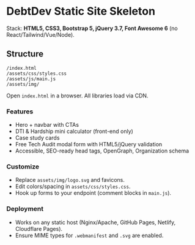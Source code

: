 # DebtDev Static Site Skeleton

Stack: **HTML5, CSS3, Bootstrap 5, jQuery 3.7, Font Awesome 6** (no React/Tailwind/Vue/Node).

## Structure
```
/index.html
/assets/css/styles.css
/assets/js/main.js
/assets/img/
```
Open `index.html` in a browser. All libraries load via CDN.

### Features
- Hero + navbar with CTAs
- DTI & Hardship mini calculator (front-end only)
- Case study cards
- Free Tech Audit modal form with HTML5/jQuery validation
- Accessible, SEO-ready head tags, OpenGraph, Organization schema

### Customize
- Replace `assets/img/logo.svg` and favicons.
- Edit colors/spacing in `assets/css/styles.css`.
- Hook up forms to your endpoint (comment blocks in `main.js`).

### Deployment
- Works on any static host (Nginx/Apache, GitHub Pages, Netlify, Cloudflare Pages).
- Ensure MIME types for `.webmanifest` and `.svg` are enabled.
